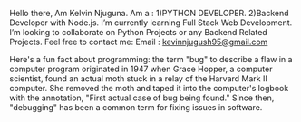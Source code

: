 Hello there, Am Kelvin Njuguna.
Am a  : 1)PYTHON DEVELOPER.
        2)Backend Developer with Node.js.
I’m currently learning Full Stack Web Development.
I’m looking to collaborate on Python Projects or any Backend Related Projects.
Feel free to contact me: 
Email : kevinnjugush95@gmail.com

Here's a fun fact about programming: the term "bug" to describe a flaw in a computer program originated in 1947 when Grace Hopper, a computer scientist, found an actual moth stuck in a relay of the Harvard Mark II computer. She removed the moth and taped it into the computer's logbook with the annotation,
"First actual case of bug being found." Since then, "debugging" has been a common term for fixing issues in software.


<!---
njugus/njugus is a ✨ special ✨ repository because its `README.md` (this file) appears on your GitHub profile.
You can click the Preview link to take a look at your changes.
--->
